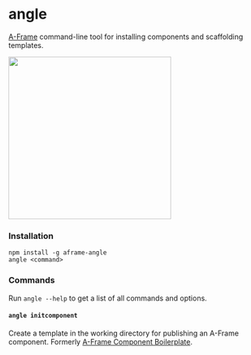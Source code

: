 # angle

[A-Frame](https://aframe.io) command-line tool for installing components and
scaffolding templates.

<img src="https://cloud.githubusercontent.com/assets/674727/19332873/0ea826e6-90a5-11e6-9c4f-9dff33bb9fcb.png" width="320">

### Installation

```
npm install -g aframe-angle
angle <command>
```

### Commands

Run `angle --help` to get a list of all commands and options.

#### `angle initcomponent`

Create a template in the working directory for publishing an A-Frame component.
Formerly [A-Frame Component
Boilerplate](https://github.com/ngokevin/aframe-component-boilerplate).
